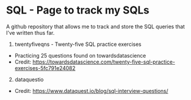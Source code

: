 # SQL - Page to track my SQLs

A github repository that allows me to track and store the SQL queries that I've written thus far.

1) twentyfiveqns - Twenty-five SQL practice exercises
- Practicing 25 questions found on towardsdatascience
- Credit: https://towardsdatascience.com/twenty-five-sql-practice-exercises-5fc791e24082

2) dataquestio
- Credit: https://www.dataquest.io/blog/sql-interview-questions/

